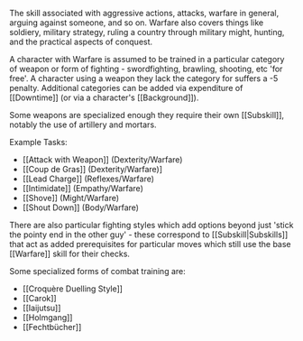 The skill associated with aggressive actions, attacks, warfare in general, arguing against someone, and so on. Warfare also covers things like soldiery, military strategy, ruling a country through military might,  hunting, and the practical aspects of conquest.
 
 A character with Warfare is assumed to be trained in a particular category of weapon or form of fighting - swordfighting, brawling, shooting, etc 'for free'. A character using a weapon they lack the category for suffers a -5 penalty. Additional categories can be added via expenditure of [[Downtime]] (or via a character's [[Background]]). 

Some weapons are specialized enough they require their own [[Subskill]], notably the use of artillery and mortars.

Example Tasks:
- [[Attack with Weapon]] (Dexterity/Warfare)
- [[Coup de Gras]] (Dexterity/Warfare)]
- [[Lead Charge]] (Reflexes/Warfare)
- [[Intimidate]] (Empathy/Warfare)
- [[Shove]] (Might/Warfare)
- [[Shout Down]] (Body/Warfare)


There are also particular fighting styles which add options beyond just 'stick the pointy end in the other guy' - these correspond to [[Subskill|Subskills]] that act as added prerequisites for particular moves which still use the base [[Warfare]] skill for their checks.

Some specialized forms of combat training are:
- [[Croquère Duelling Style]]
- [[Carok]]
- [[Iaijutsu]]
- [[Holmgang]]
- [[Fechtbücher]]